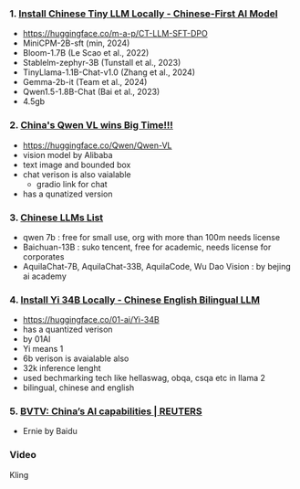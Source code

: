 ### 1. [Install Chinese Tiny LLM Locally - Chinese-First AI Model](https://youtu.be/Ayi15gOlcHc)
- https://huggingface.co/m-a-p/CT-LLM-SFT-DPO
- MiniCPM-2B-sft (min, 2024) 
- Bloom-1.7B (Le Scao et al., 2022)
- Stablelm-zephyr-3B (Tunstall et al., 2023) 
- TinyLlama-1.1B-Chat-v1.0 (Zhang et al., 2024)
- Gemma-2b-it (Team et al., 2024) 
- Qwen1.5-1.8B-Chat (Bai et al., 2023)
- 4.5gb

### 2. [China's Qwen VL wins Big Time!!!](https://youtu.be/ElrSJDg23Po)
- https://huggingface.co/Qwen/Qwen-VL
- vision model by Alibaba
- text image and bounded box
- chat verison is also vaialable
    - gradio link for chat
- has a qunatized version


### 3. [Chinese LLMs List](https://youtu.be/9AoBjLwdiwU)
- qwen 7b : free for small use, org with more than 100m needs license
- Baichuan-13B : suko tencent, free for academic, needs license for corporates
- AquilaChat-7B, AquilaChat-33B, AquilaCode, Wu Dao Vision : by bejing ai academy

### 4. [Install Yi 34B Locally - Chinese English Bilingual LLM](https://youtu.be/CVQvj4Wrh4w)
- https://huggingface.co/01-ai/Yi-34B
- has a quantized verison
- by 01AI
- Yi means 1
- 6b verison is avaialable also
- 32k inference lenght
- used bechmarking tech like hellaswag, obqa, csqa etc in llama 2
- bilingual, chinese and english

### 5. [BVTV: China’s AI capabilities | REUTERS](https://youtu.be/kW0rHCuTYE4)
- Ernie by Baidu



### Video
Kling